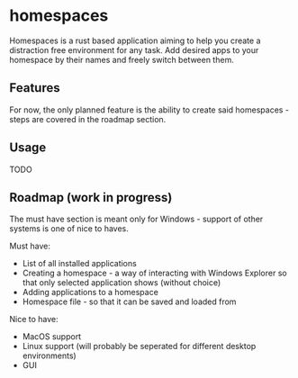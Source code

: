 # homespaces

Homespaces is a rust based application aiming to help you create a distraction free environment for any task. Add desired apps to your homespace by their names and freely switch between them.

## Features

For now, the only planned feature is the ability to create said homespaces - steps are covered in the roadmap section.

## Usage

TODO

## Roadmap (work in progress)

The must have section is meant only for Windows - support of other systems is one of nice to haves.

Must have:

- List of all installed applications
- Creating a homespace - a way of interacting with Windows Explorer so that only selected application shows (without choice)
- Adding applications to a homespace
- Homespace file - so that it can be saved and loaded from

Nice to have:

- MacOS support
- Linux support (will probably be seperated for different desktop environments)
- GUI
